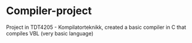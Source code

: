 # Compiler-project
Project in TDT4205 - Kompilatorteknikk, created a basic compiler in C that compiles VBL (very basic language)
